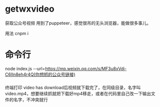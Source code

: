 # getwxvideo
获取公众号视频
用到了puppeteer，感觉很吊的无头浏览器，能做很多事儿。


用法 
cnpm i



# 命令行
node index.js --url=https://mp.weixin.qq.com/s/MF3u8xVdj-C6IIn8eh4r4Q(你想抓的公众号链接)

###
终端打印 video has download后视频就下载完了，在同级目录，名字叫video.mp4，想要继续抓就把下载好mp4移走，或者在代码里自己改一下输出文件的名字，不冲突就行
